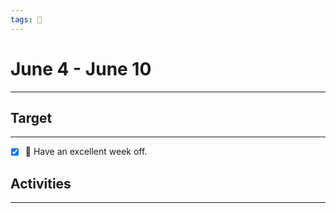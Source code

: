 ```yaml
---
tags: 📆
---
```


# June 4 - June 10
---


## Target
---

- [x] 🥇 Have an excellent week off.


## Activities
---
